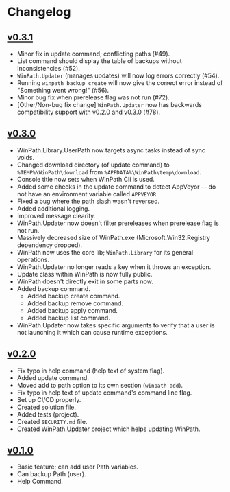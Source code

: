 # Changelog

## [v0.3.1](https://github.com/ANF-Studios/WinPath/releases/tag/0.3.1)
* Minor fix in update command; conflicting paths (#49).
* List command should display the table of backups without inconsistencies (#52).
* `WinPath.Updater` (manages updates) will now log errors correctly (#54).
* Running `winpath backup create` will now give the correct error instead of "Something went wrong!" (#56).
* Minor bug fix when prerelease flag was not run (#72).
* [Other/Non-bug fix change] `WinPath.Updater` now has backwards compatibility support with v0.2.0 and v0.3.0 (#78).

## [v0.3.0](https://github.com/ANF-Studios/WinPath/releases/tag/0.3.0)
* WinPath.Library.UserPath now targets async tasks instead of sync voids.
* Changed download directory (of update command) to `%TEMP%\WinPath\download` from `%APPDATA%\WinPath\temp\download`.
* Console title now sets when WinPath Cli is used.
* Added some checks in the update command to detect AppVeyor -- do not have an environment variable called `APPVEYOR`.
* Fixed a bug where the path slash wasn't reversed.
* Added additional logging.
* Improved message clearity.
* WinPath.Updater now doesn't filter prereleases when prerelease flag is not run.
* Massively decreased size of WinPath.exe (Microsoft.Win32.Registry dependency dropped).
* WinPath now uses the core lib; `WinPath.Library` for its general operations.
* WinPath.Updater no longer reads a key when it throws an exception.
* Update class within WinPath is now fully public.
* WinPath doesn't directly exit in some parts now.
* Added backup command.
    * Added backup create command.
    * Added backup remove command.
    * Added backup apply command.
    * Added backup list command.
* WinPath.Updater now takes specific arguments to verify that a user is not launching it which can cause runtime exceptions.


## [v0.2.0](https://github.com/ANF-Studios/WinPath/releases/tag/0.2.0)
* Fix typo in help command (help text of system flag).
* Added update command.
* Moved add to path option to its own section (`winpath add`).
* Fix typo in help text of update command's command line flag.
* Set up CI/CD properly.
* Created solution file.
* Added tests (project).
* Created `SECURITY.md` file.
* Created WinPath.Updater project which helps updating WinPath.

## [v0.1.0](https://github.com/ANF-Studios/WinPath/releases/tag/0.1.0)
* Basic feature; can add user Path variables.
* Can backup Path (user).
* Help Command.
